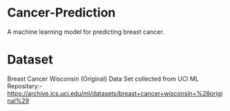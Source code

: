 # Cancer-Prediction
A machine learning model for predicting breast cancer.


# Dataset
Breast Cancer Wisconsin (Original) Data Set collected from UCI ML Repositary:-
https://archive.ics.uci.edu/ml/datasets/breast+cancer+wisconsin+%28original%29
